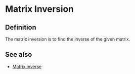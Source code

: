 # Matrix Inversion

## Definition

The matrix inversion is to find the inverse of the given matrix.

## See also

- [Matrix inverse](../types/inverse-matrices.md#definition)